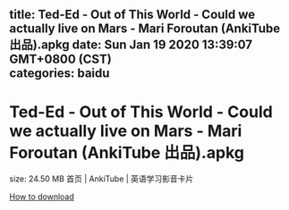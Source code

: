 
title: Ted-Ed - Out of This World - Could we actually live on Mars  - Mari Foroutan (AnkiTube 出品).apkg
date: Sun Jan 19 2020 13:39:07 GMT+0800 (CST)    
categories: baidu
---

# Ted-Ed - Out of This World - Could we actually live on Mars  - Mari Foroutan (AnkiTube 出品).apkg
size: 24.50 MB
 首页 | AnkiTube | 英语学习影音卡片
 

[How to download](https://bpcam.bemobtrk.com/go/2ceec3aa-1ca2-46d6-b9ff-aaa5c184517c?jno=3201)